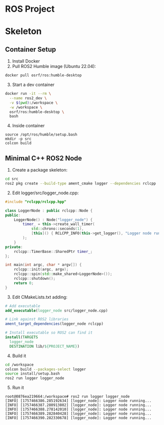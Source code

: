 # ROS Project
# Skeleton
## Container Setup

1. Install Docker
2. Pull ROS2 Humble image (Ubuntu 22.04):

```bash
docker pull osrf/ros:humble-desktop
```

3. Start a dev container
   
```bash
docker run -it --rm \
  --name ros2_dev \
  -v $(pwd):/workspace \
  -w /workspace \
  osrf/ros:humble-desktop \
  bash
```
4. Inside container

```
source /opt/ros/humble/setup.bash
mkdir -p src
colcon build
```

## Minimal C++ ROS2 Node

1. Create a package skeleton:

```bash
cd src
ros2 pkg create --build-type ament_cmake logger --dependencies rclcpp
```

2. Edit logger/src/logger_node.cpp:

```cpp
#include "rclcpp/rclcpp.hpp"

class LoggerNode : public rclcpp::Node {
public:
    LoggerNode() : Node("logger_node") {
        timer_ = this->create_wall_timer(
            std::chrono::seconds(1),
            [this]() { RCLCPP_INFO(this->get_logger(), "Logger node running..."); }
        );
    }
private:
    rclcpp::TimerBase::SharedPtr timer_;
};

int main(int argc, char * argv[]) {
    rclcpp::init(argc, argv);
    rclcpp::spin(std::make_shared<LoggerNode>());
    rclcpp::shutdown();
    return 0;
}

```

3. Edit CMakeLists.txt adding:
```cmake
# Add executable
add_executable(logger_node src/logger_node.cpp)

# Link against ROS2 libraries
ament_target_dependencies(logger_node rclcpp)

# Install executable so ROS2 can find it
install(TARGETS
  logger_node
  DESTINATION lib/${PROJECT_NAME})
```

4. Build it
```bash
cd /workspace
colcon build --packages-select logger
source install/setup.bash
ros2 run logger logger_node
```

5. Run it
```
root@0876ea219664:/workspace# ros2 run logger logger_node
[INFO] [1757466386.285192634] [logger_node]: Logger node running...
[INFO] [1757466387.280913802] [logger_node]: Logger node running...
[INFO] [1757466388.278142010] [logger_node]: Logger node running...
[INFO] [1757466389.282840428] [logger_node]: Logger node running...
[INFO] [1757466390.282330678] [logger_node]: Logger node running...
```